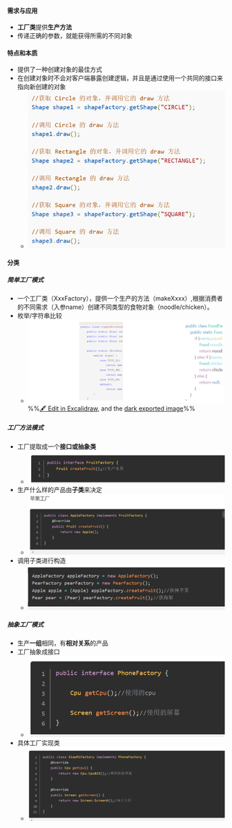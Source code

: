 #### 需求与应用
- **工厂类**提供**生产方法**
- 传递正确的参数，就能获得所需的不同对象

#### 特点和本质
- 提供了一种创建对象的最佳方式
- 在创建对象时不会对客户端暴露创建逻辑，并且是通过使用一个共同的接口来指向新创建的对象
	- ![](attachments/Pasted%20image%2020230115235436.png)

#### 分类
##### 简单工厂模式
- 一个工厂类（XxxFactory），提供一个生产的方法（makeXxxx）,根据消费者的不同需求（入参name）创建不同类型的食物对象（noodle/chicken）。
- 枚举/字符串比较
	- ![](attachments/%E5%B7%A5%E5%8E%82%E6%A8%A1%E5%BC%8F%202023-01-15%2023.50.18.excalidraw.svg)
%%[🖋 Edit in Excalidraw](attachments/%E5%B7%A5%E5%8E%82%E6%A8%A1%E5%BC%8F%202023-01-15%2023.50.18.excalidraw.md), and the [dark exported image](attachments/%E5%B7%A5%E5%8E%82%E6%A8%A1%E5%BC%8F%202023-01-15%2023.50.18.excalidraw.dark.svg)%%
##### 工厂方法模式
- 工厂提取成一个**接口或抽象类**
	- ![](attachments/Pasted%20image%2020230115235557.png)
- 生产什么样的产品由**子类**来决定
	- ![](attachments/Pasted%20image%2020230115235613.png)
- 调用子类进行构造
	- ![](attachments/Pasted%20image%2020230115235742.png)
##### 抽象工厂模式
- 生产**一组**相同，有**相对关系**的产品
- 工厂抽象成接口
	- ![](attachments/Pasted%20image%2020230116000140.png)
- 具体工厂实现类
	- ![](attachments/Pasted%20image%2020230116000158.png)